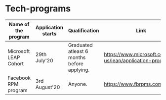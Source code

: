 # Tech-programs

 Name of the program | Application starts | Qualification | Link 
---------------------|--------------------|---------------|------
Microsoft LEAP Cohort | 29th July'20 | Graduated atleast 6 months before applying. | https://www.microsoft.com/en-us/leap/application-process/
Facebook RPM program | 3rd August'20 | Anyone. | https://www.fbrpms.com/ 
